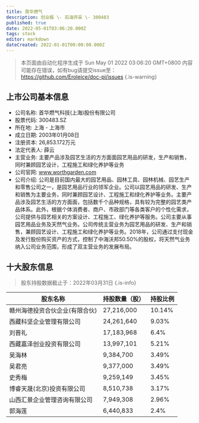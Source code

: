 ```yaml
---
title: 首华燃气
description: 创业板 \- 石油开采 \- 300483
published: true
date: 2022-05-01T03:06:20.000Z
tags: stock
editor: markdown
dateCreated: 2022-01-01T00:00:00.000Z
---
```


> 本页面由自动化程序生成于 Sun May 01 2022 03:06:20 GMT+0800
> 内容可能存在错误，如有bug请提交issue至：https://github.com/Eroleice/doc-pi/issues
{.is-warning}

## 上市公司基本信息
- 公司名称: 首华燃气科技(上海)股份有限公司
- 股票代码: 300483.SZ
- 所在地: 上海 - 上海市
- 成立日期: 2003年01月08日
- 注册资本: 26,853.172万元
- 法定代表人: 薛云
- 主营业务: 主要产品涉及园艺生活的方方面面园艺用品的研发，生产和销售，同时兼顾园艺设计，工程施工和绿化养护等业务
- 公司官网: www.worthgarden.com
- 公司介绍: 公司是目前国内最大的园艺用品、园林工具、园林机械、园艺生产和零售公司之一，是园艺用品行业的领军企业。公司以园艺用品的研发、生产和销售为主要业务，同时兼顾园艺设计、工程施工和绿化养护等业务。主要产品涉及园艺生活的方方面面，包括数千个品种规格，具有较为完整的园艺类产品体系。此外，根据个体消费者、商户、市政部门等各类客户的个性化需求，公司提供与园艺相关的方案设计、工程施工、绿化养护等服务。公司主要从事园艺用品业务及天然气业务。公司传统主营业务为园艺用品的研发、生产和销售，兼顾园艺设计、工程施工和绿化养护等业务。2018年，公司通过支付现金及发行股份购买资产的方式，控制了中海沃邦50.50%的股权，将天然气业务纳入公司业务范围，形成了双主营业务的发展布局。


## 十大股东信息
> 股东持股数据截止于：2022年03月31日
{.is-info}

| 股东名称 | 持股数量（股） | 持股比例 |
| --- | --- | --- |
| 赣州海德投资合伙企业(有限合伙) | 27,216,000 | 10.14% |
| 西藏科坚企业管理有限公司 | 24,261,640 | 9.03% |
| 刘晋礼 | 17,183,968 | 6.4% |
| 西藏嘉泽创业投资有限公司 | 13,997,101 | 5.21% |
| 吴海林 | 9,384,700 | 3.49% |
| 吴君亮 | 9,377,000 | 3.49% |
| 史秀梅 | 9,259,149 | 3.45% |
| 博睿天晟(北京)投资有限公司 | 8,510,738 | 3.17% |
| 山西汇景企业管理咨询有限公司 | 7,949,308 | 2.96% |
| 郭海莲 | 6,440,833 | 2.4% |




